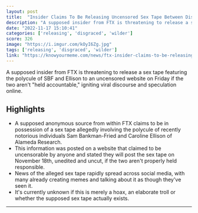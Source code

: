 ```yaml
---
layout: post
title:  "Insider Claims To Be Releasing Uncensored Sex Tape Between Disgraced Sam Bankman-Fried and Alameda CEO Caroline Ellison Soon"
description: "A supposed insider from FTX is threatening to release a sex tape featuring the polycule of SBF and Ellison to an uncensored website on Friday if the two aren't \"held accountable,\" igniting viral discourse and speculation online."
date: "2022-11-17 15:10:41"
categories: ['releasing', 'disgraced', 'wilder']
score: 326
image: "https://i.imgur.com/kOyI6Zg.jpg"
tags: ['releasing', 'disgraced', 'wilder']
link: "https://knowyourmeme.com/news/ftx-insider-claims-to-be-releasing-uncensored-sex-tape-between-disgraced-sam-bankman-fried-and-alameda-ceo-caroline-ellison-soon"
---
```


A supposed insider from FTX is threatening to release a sex tape featuring the polycule of SBF and Ellison to an uncensored website on Friday if the two aren't \"held accountable,\" igniting viral discourse and speculation online.

## Highlights

- A supposed anonymous source from within FTX claims to be in possession of a sex tape allegedly involving the polycule of recently notorious individuals Sam Bankman-Fried and Caroline Ellison of Alameda Research.
- This information was posted on a website that claimed to be uncensorable by anyone and stated they will post the sex tape on November 18th, unedited and uncut, if the two aren't properly held responsible.
- News of the alleged sex tape rapidly spread across social media, with many already creating memes and talking about it as though they've seen it.
- It's currently unknown if this is merely a hoax, an elaborate troll or whether the supposed sex tape actually exists.

---
